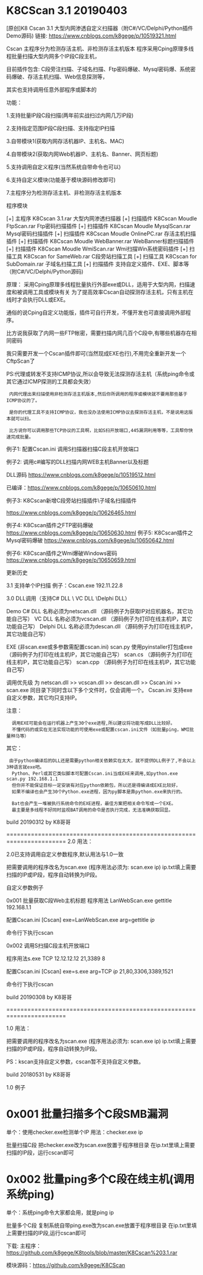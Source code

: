 # K8CScan 3.1 20190403
[原创]K8 Cscan 3.1 大型内网渗透自定义扫描器（附C#/VC/Delphi/Python插件Demo源码)
链接:   https://www.cnblogs.com/k8gege/p/10519321.html

Cscan 主程序分为检测存活主机、非检测存活主机版本  程序采用Cping原理多线程批量扫描大型内网多个IP段C段主机，

目前插件包含: C段旁注扫描、子域名扫描、Ftp密码爆破、Mysql密码爆、系统密码爆破、存活主机扫描、Web信息探测等，

其实也支持调用任意外部程序或脚本的

 

功能：

1.支持批量IP段C段扫描(两年前实战扫过内网几万IP段)

2.支持指定范围IP段C段扫描、支持指定IP扫描

3.自带模块1(获取内网存活机器IP、主机名、MAC)

4.自带模块2(获取内网Web机器IP、主机名、Banner、网页标题)

5.支持调用自定义程序(当然系统自带命令也可以)

6.支持自定义模块(功能基于模块源码修改即可)

7.主程序分为检测存活主机、非检测存活主机版本

程序模块

[+] 主程序 K8Cscan 3.1.rar 大型内网渗透扫描器
[+] 扫描插件 K8Cscan Moudle FtpScan.rar Ftp密码扫描插件
[+] 扫描插件 K8Cscan Moudle MysqlScan.rar Mysql密码扫描插件
[+] 扫描插件 K8Cscan Moudle OnlinePC.rar 存活主机扫描插件
[+] 扫描插件 K8Cscan Moudle WebBanner.rar WebBanner标题扫描插件
[+] 扫描插件 K8Cscan Moudle WmiScan.rar Wmi扫描Win系统密码插件
[+] 扫描工具 K8Cscan for SameWeb.rar C段旁站扫描工具
[+] 扫描工具 K8Cscan for SubDomain.rar 子域名扫描工具
[+] 扫描插件 支持自定义插件、EXE、脚本等（附C#/VC/Delphi/Python源码)

原理：
采用Cping原理多线程批量执行外部exe或DLL，适用于大型内网，扫描速度和被调用工具或模块有关
为了提高效率Cscan自动探测存活主机，只有主机在线时才会执行DLL或EXE。

通俗的说Cping自定义功能版，插件可自行开发，不懂开发也可直接调用外部程序。

比方说我获取了内网一些FTP帐密，需要扫描内网几百个C段中,有哪些机器存在相同密码

我只需要开发一个Cscan插件即可(当然现成EXE也行),不用完全重新开发一个CftpScan了

 

PS:代理或转发不支持ICMP协议,所以会导致无法探测存活主机（系统ping命令或其它通过ICMP探测的工具都会失效）

     内网代理出来扫描使用非检测存活主机版本,然后你所调用的程序或模块就不要用那些基于ICMP协议的了。

     是你的代理工具不支持ICMP协议，我也没办法使用ICMP协议去探测存活主机，不是说用这版本就可以扫。

     比方说你可以调用那些TCP协议的工具啊，比如S扫开放端口,445漏洞利用等等，工具帮你快速完成批量。

 

例子1: 配置Cscan.ini 调用S扫描器扫描C段主机开放端口

例子2: 调用c#编写的DLL扫描内网WEB主机Banner以及标题

DLL源码 https://www.cnblogs.com/k8gege/p/10519512.html

已编译：https://www.cnblogs.com/k8gege/p/10650610.html

 

例子3: K8Cscan新增C段旁站扫描插件\子域名扫描插件

 https://www.cnblogs.com/k8gege/p/10626465.html

例子4: K8Cscan插件之FTP密码爆破
https://www.cnblogs.com/k8gege/p/10650630.html
例子5:  K8Cscan插件之Mysql密码爆破
https://www.cnblogs.com/k8gege/p/10650642.html

例子6:  K8Cscan插件之Wmi爆破Windows密码
https://www.cnblogs.com/k8gege/p/10650659.html

 

更新历史

3.1 支持单个IP扫描
例子：Cscan.exe 192.11.22.8


3.0 DLL调用（支持C# DLL \ VC DLL \Delphi DLL）

Demo
C# DLL 名称必须为netscan.dll      （源码例子为获取IP对应机器名，其它功能自己写）
VC DLL 名称必须为vcscan.dll       （源码例子为打印在线主机IP，其它功能自己写）
Delphi DLL 名称必须为descan.dll  （源码例子为打印在线主机IP，其它功能自己写）

EXE (非scan.exe或多参数需配置cscan.ini)
scan.py   使用pyinstaller打包成exe（源码例子为打印在线主机IP，其它功能自己写）
scan.cs  （源码例子为打印在线主机IP，其它功能自己写）
scan.cpp （源码例子为打印在线主机IP，其它功能自己写）

调用优先级
为 netscan.dll >> vcscan.dll >> descan.dll >> Cscan.ini >> scan.exe 同目录下同时含以下多个文件时，仅会调用一个。
Cscan.ini 支持exe自定义参数，其它均只支持IP。

注意：

      调用EXE可能会在运行机器上产生30个exe进程,所以建议将功能写成DLL比较好。
      不懂代码的或实在无法实现功能的可使用exe或配置cscan.ini文件（如批量ping，WMI批量种马等）

      
其它：

     由于python编译后的DLL还是需要python相关依赖实在太大，就不提供DLL例子了,不会以上3种语言就exe吧。
      Python、Perl或其它类似脚本可配置Cscan.ini当成EXE来调用,如python.exe scan.py 192.168.1.1
      但你并不能保证目标一定安装有对应python依赖包，所以还是得编译成EXE比较好，
      如果不编译也会产生30个Python.exe进程，因为py脚本是靠python.exe来执行的。

      Bat也会产生一堆被执行系统命令的EXE进程，最佳方案把相关命令写成一个EXE。
      最主要是多线程不好同时监视BAT调用的命令是否执行完成，无法准确获取回显。
      
      
build 20190312 by K8哥哥

=======================================================================
2.0 用法：

2.0已支持调用自定义参数程序,默认用法与1.0一致

把需要调用的程序改名为scan.exe (程序用法必须为: scan.exe ip)
ip.txt填上需要扫描的IP或IP段，程序自动转换为IP段。

自定义参数例子

0x001 批量获取C段Web主机标题
程序用法 LanWebScan.exe gettitle 192.168.1.1

配置Cscan.ini
[Cscan]
exe=LanWebScan.exe
arg=gettitle $ip$

命令行下执行cscan

0x002 调用S扫描C段主机开放端口

程序用法s.exe TCP 12.12.12.12 21,3389 8

配置Cscan.ini
[Cscan]
exe=s.exe
arg=TCP $ip$ 21,80,3306,3389,1521

命令行下执行cscan

build 20190308 by K8哥哥


=======================================================================

1.0 用法：

把需要调用的程序改名为scan.exe (程序用法必须为: scan.exe ip)
ip.txt填上需要扫描的IP或IP段，程序自动转换为IP段。

PS：kscan支持自定义参数，cscan暂不支持自定义参数。

build 20180531 by K8哥哥


1.0 例子
 
0x001 批量扫描多个C段SMB漏洞
========================================================
单个：使用checker.exe检测单个IP 用法：checker.exe ip

批量扫描C段
把checker.exe改为scan.exe放置于程序根目录
在ip.txt里填上需要扫描的IP段，运行cscan即可


0x002 批量ping多个C段在线主机(调用系统ping)
========================================================
单个：系统ping命令大家都会用，就是ping ip

批量多个C段
复制系统自带ping.exe改为scan.exe放置于程序根目录
在ip.txt里填上需要扫描的IP段,运行cscan即可

下载:
主程序：https://github.com/k8gege/K8tools/blob/master/K8Cscan%203.1.rar

模块源码：https://github.com/k8gege/K8CScan
